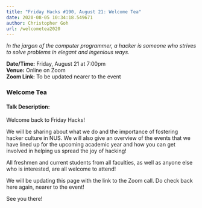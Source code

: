 ```yaml
---
title: "Friday Hacks #190, August 21: Welcome Tea"
date: 2020-08-05 10:34:18.549671
author: Christopher Goh
url: /welcometea2020
---
```


<em>In the jargon of the computer programmer, a hacker is someone who strives to solve problems in elegant and ingenious ways.</em>

**Date/Time:** Friday, August 21 at 7:00pm<br />
**Venue:** Online on Zoom<br />
**Zoom Link:** To be updated nearer to the event

### Welcome Tea

#### Talk Description:

Welcome back to Friday Hacks!

We will be sharing about what we do and the importance of fostering hacker culture in NUS. We will also give an overview of the events that we have lined up for the upcoming academic year and how you can get involved in helping us spread the joy of hacking!

All freshmen and current students from all faculties, as well as anyone else who is interested, are all welcome to attend!

We will be updating this page with the link to the Zoom call. Do check back here again, nearer to the event!

See you there!

